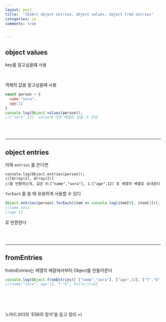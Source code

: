```yaml
---
layout: post
title:  "[ES6+] object entries, object values, object from entries"
categories: js 
comments: true


---
```


## object values

key를 알고싶을떄 사용

<Br>

객체의 값을 알고싶을때 사용

~~~javascript
const person = {
  name:"sora",
  age:12
}
console.log(Object.values(person));
//["sora",12]  value에 대한 배열만 얻을 수 있음
~~~

<Br>

<br>

---

## object entries

이때 `entries` 를 쓴다면

~~~
console.log(Object.entries(person));
//[Array(2), Array(2)] 
//을 반환하는데, 값은 0:["name","sora"], 1:["age",12] 로 배열의 배열로 보내준다
~~~



`forEach` 를 쓸 때 유용하게 사용할 수 있다

~~~javascript
Object.entries(person).forEach(item => console.log(item[0], item[1]));
//name sora
//age 12
~~~

로 반환한다

<br>

<Br>

---

## fromEntries

frotmEntries는 배열의 배얄에서부터 Object를 만들어준다

~~~javascript
console.log(Object.fromEntries([ ["name","sora"], ["age",12], ["f","k"], ["hello",true] ]) );
//{name:"sora", age:12, f:"k", hello:true}
~~~

<Br>

<br>

<Br>

노마드코더의 'ES6의 정석'을 듣고 정리 =)












